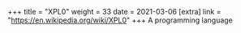 +++
title = "XPL0"
weight = 33
date = 2021-03-06
[extra]
link = "https://en.wikipedia.org/wiki/XPL0"
+++
A programming language

